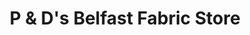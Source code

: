 ---
title: "P & D's Belfast Fabric Store"
url: /lebanon/p-und-ds-belfast-fabric-store/
shop: Textil
---